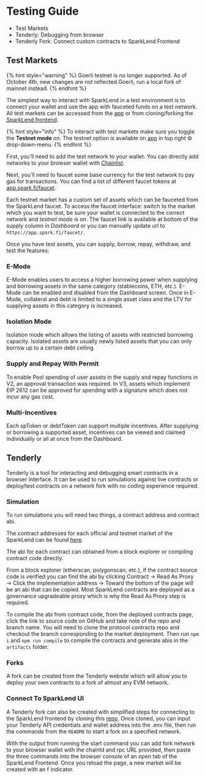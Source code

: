 # Testing Guide

* Test Markets
* Tenderly: Debugging from browser
* Tenderly Fork: Connect custom contracts to SparkLend Frontend

## Test Markets

{% hint style="warning" %}
Goerli testnet is no longer supported.
As of October 4th, new changes are not reflected Goerli, run a local fork of mainnet instead.
{% endhint %}

The simplest way to interact with SparkLend in a test environment is to connect your wallet and use the app with fauceted funds on a test network. All test markets can be accessed from the [app](https://app.spark.fi) or from cloning/forking the [SparkLend frontend](https://github.com/marsfoundation/spark-interface).

{% hint style="info" %}
To interact with test markets make sure you toggle the **Testnet mode** _on_. The testnet option is available on [app](https://app.spark.fi) in top right ⚙️ drop-down-menu.
{% endhint %}

First, you’ll need to add the test network to your wallet. You can directly add networks to your browser wallet with [Chainlist](https://chainlist.org).

Next, you’ll need to faucet some base currency for the test network to pay gas for transactions. You can find a list of different faucet tokens at [app.spark.fi/faucet](https://app.spark.fi/faucet/).

Each testnet market has a custom set of assets which can be fauceted from the SparkLend faucet. To access the faucet interface: switch to the market which you want to test, be sure your wallet is connected to the correct network and _testnet mode_ is on. The faucet link is available at bottom of the supply column in _Dashboard_ or you can manually update url to `https://app.spark.fi/faucet/`.

Once you have test assets, you can supply, borrow, repay, withdraw, and test the features:

### E-Mode

E-Mode enables users to access a higher borrowing power when supplying and borrowing assets in the same category (stablecoins, ETH, etc.). E-Mode can be enabled and disabled from the Dashboard screen. Once in E-Mode, collateral and debt is limited to a single asset class and the LTV for supplying assets in this category is increased.

### Isolation Mode

Isolation mode which allows the listing of assets with restricted borrowing capacity. Isolated assets are usually newly listed assets that you can only borrow up to a certain debt ceiling.

### Supply and Repay With Permit

To enable Pool spending of user assets in the supply and repay functions in V2, an approval transaction was required. In V3, assets which implement EIP 2612 can be approved for spending with a signature which does not incur any gas cost.

### Multi-Incentives

Each spToken or debtToken can support multiple incentives. After supplying or borrowing a supported asset, incentives can be viewed and claimed individually or all at once from the Dashboard.

## Tenderly

Tenderly is a tool for interacting and debugging smart contracts in a browser interface. It can be used to run simulations against live contracts or deploy/test contracts on a network fork with no coding experience required.

### Simulation

To run simulations you will need two things, a contract address and contract abi.

The contract addresses for each official and testnet market of the SparkLend can be found [here](../../deployment-addresses).

The abi for each contract can obtained from a block explorer or compiling contract code directly.

From a block explorer (etherscan, polygonscan, etc.), if the contract source code is verified you can find the abi by clicking Contract → Read As Proxy → Click the implementation address → Toward the bottom of the page will be an abi that can be copied. Most SparkLend contracts are deployed as a governance upgradeable proxy which is why the Read As Proxy step is required.

To compile the abi from contract code, from the deployed contracts page, click the link to source code on GitHub and take note of the repo and branch name. You will need to clone the protocol contracts repo and checkout the branch corresponding to the market deployment. Then run `npm i` and `npm run compile` to compile the contracts and generate abis in the `artifacts` folder.

### Forks

A fork can be created from the Tenderly website which will allow you to deploy your own contracts to a fork of almost any EVM network.

### Connect To SparkLend UI

A Tenderly fork can also be created with simplified steps for connecting to the SparkLend frontend by cloning this [repo](https://github.com/sakulstra/tenderly-fork). Once cloned, you can input your Tenderly API credentials and wallet address into the .env file, then run the commands from the `README` to start a fork on a specified network.

With the output from running the start command you can add fork network to your browser wallet with the chainId and rpc URL provided, then paste the three commands into the browser console of an open tab of the SparkLend Frontend. Once you reload the page, a new market will be created with an f indicator.
